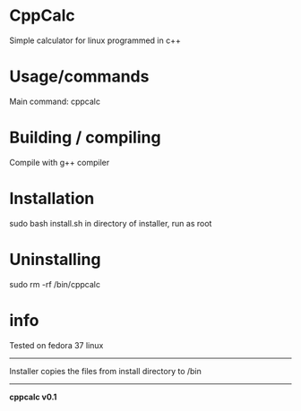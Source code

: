 # CppCalc
Simple calculator for linux programmed in c++

# Usage/commands
Main command: cppcalc

# Building / compiling
Compile with g++ compiler

# Installation
sudo bash install.sh in directory of installer, run as root

# Uninstalling
sudo rm -rf /bin/cppcalc

# info
Tested on fedora 37 linux
___

Installer copies the files from install directory to /bin
___

**cppcalc  v0.1**


